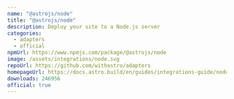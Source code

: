 ```yaml
---
name: "@astrojs/node"
title: "@astrojs/node"
description: Deploy your site to a Node.js server
categories:
  - adapters
  - official
npmUrl: https://www.npmjs.com/package/@astrojs/node
image: /assets/integrations/node.svg
repoUrl: https://github.com/withastro/adapters
homepageUrl: https://docs.astro.build/en/guides/integrations-guide/node/
downloads: 246956
official: true
---
```

